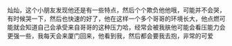 灿灿，这个小朋友发现他还是有一些特点，然后个个欺负他他哦，可能并不会哭，有时候哭一下，然后也快速的好了，他在这样一个多个哥哥的环境长大，他点燃可能就会知道自己会承受来自哥哥的这种压力哈，经常会被我肤他可能会看压能力会更强一些，我每天会来厦门回来，他看到我，然后都会要我去抱，非常的可爱
